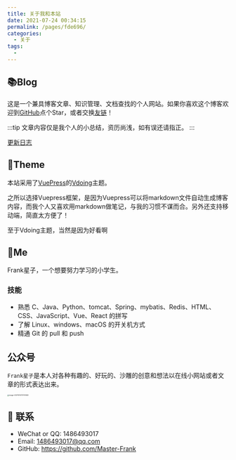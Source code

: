 ```yaml
---
title: 关于我和本站
date: 2021-07-24 00:34:15
permalink: /pages/fde696/
categories:
  - 关于
tags:
  - 
---
```

## 📚Blog
这是一个兼具博客文章、知识管理、文档查找的个人网站。如果你喜欢这个博客欢迎到[GitHub](https://github.com/Master-Frank)点个Star，或者交换[友链](/friends/)！

:::tip
文章内容仅是我个人的小总结，资历尚浅，如有误还请指正。
:::

[更新日志](https://github.com/xugaoyi/vuepress-theme-vdoing/commits/master)

## 🎨Theme

本站采用了[VuePress](https://vuepress.vuejs.org/zh/)的[Vdoing](https://github.com/xugaoyi/vuepress-theme-vdoing)主题。

之所以选择Vuepress框架，是因为Vuepress可以将markdown文件自动生成博客内容，而我个人又喜欢用markdown做笔记，与我的习惯不谋而合。另外还支持移动端，简直太方便了！

至于Vdoing主题，当然是因为好看啊


## 🐼Me
Frank星子，一个想要努力学习的小学生。

### 技能
* 熟悉 C、Java、Python、tomcat、Spring、mybatis、Redis、HTML、CSS、JavaScript、Vue、React 的拼写
* 了解 Linux、windows、macOS 的开关机方式
* 精通 Git 的 pull 和 push


## 公众号
`Frank星子`是本人对各种有趣的、好玩的、沙雕的创意和想法以在线小网站或者文章的形式表达出来。

<img src="https://cdn.jsdelivr.net/gh/Master-Frank/Image-hosting/img/20211014173748.png" alt="image-20211014173741482" style="zoom: 25%;" />

## :email: 联系

- WeChat or QQ: <a :href="qqUrl" class='qq'>1486493017</a>
- Email:  <a href="mailto:1486493017@qq.com">1486493017@qq.com</a>
- GitHub: <https://github.com/Master-Frank>


<script>
  export default {
    data(){
      return {
        qqUrl: 'tencent://message/?uin=894072666&Site=&Menu=yes'
      }
    },
    mounted(){
      const flag =  navigator.userAgent.match(/(phone|pad|pod|iPhone|iPod|ios|iPad|Android|Mobile|BlackBerry|IEMobile|MQQBrowser|JUC|Fennec|wOSBrowser|BrowserNG|WebOS|Symbian|Windows Phone)/i);
      if(flag){
        this.qqUrl = 'mqqwpa://im/chat?chat_type=wpa&uin=894072666&version=1&src_type=web&web_src=oicqzone.com'
      }
    }
  }
</script>

